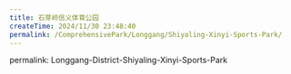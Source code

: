 ```yaml
---
title: 石芽岭信义体育公园
createTime: 2024/11/30 23:48:40
permalink: /ComprehensivePark/Longgang/Shiyaling-Xinyi-Sports-Park/
---
```

permalink: Longgang-District-Shiyaling-Xinyi-Sports-Park
<!-- ## 游玩路径:


## 主图:
<ImageCard
image="https://cgj.sz.gov.cn/img/4/4005/4005784/10774845.jpg"
title= "石芽岭信义体育公园"
description= "石芽岭信义体育公园位于布吉街道东西干道北侧、布龙路和龙岗大道交会处。石芽岭信义体育公园是集休闲、娱乐、运动于一体的生态体育公园，为辖区居民群众休闲、运动的主要场"
date="2024/11/30"
href="/"
author="深圳公园"
/>

## 基本信息

- 所属区域: 龙岗区

- 类别: 体育健身公园

- 公园标签: 体育运动 特色书吧 登高望远

- 推荐指数: 5

- 详细地址: 深圳市龙岗区布吉街道东西干道3号

### 入口地址:
- 主入口: xxx72
- 辅入口: xxx73
### 停车场信息:
- 停车场位置: xxx74

- 是否需要提前预约: xxx75

- 车位情况: xxx76 [停车位数量及紧张程度]

- 停车费用: xxx77

### 开园时间:
- 周一至周五: dddd72 - dddd73
- 周末及节假日: dddd74 - dddd75
- 每日开放: 6：00-22：00

### 门票信息:
- 成人: ssss72元
- 儿童/学生: ssss73元
- 老年人: ssss74元
- 免费条件: ssss75
- 门票信息: ssss76
## 特色景点
- 特色景点: 休闲登山道、公园书吧/图书馆、市民文化活动馆等特色景观。- [景点1描述]
- 景点: 景点24描述- [景点72描述]- [景点1描述]
- 景点: 景点25描述- [景点73描述]- [景点2描述]
## 特色书吧
- 特色书吧: nan- [景点1描述]
## 设施服务:
### 公共卫生间: 公共卫生间位置
- 
- 
### 饮水机: 饮水处位置
- 
- 
### 休息区: 休息区位置
- 
- 
### 餐饮服务: 餐饮服务位置及简介
- 
- 
### 儿童游乐区: 儿童游乐区位置及简介
- 
- 
### 自行车租赁: 自行车租赁位置及简介
- 
- 
### 露营区: 露营区位置及简介
- 
- 
### 野炊区: 野炊区位置及简介

- 
- 
## 活动安排:
- 定期活动: 定期活动名称及简介- [定期活动名称及简介]
- 特别活动: 特别活动名称及简介- [特别活动名称及简介]
- 节日活动: 节日活动名称及简介- [节日活动名称及简介]
## 公园信息:
### 历史背景: nan
### 公园介绍: 石芽岭信义体育公园位于布吉街道东西干道北侧、布龙路和龙岗大道交会处。石芽岭信义体育公园是集休闲、娱乐、运动于一体的生态体育公园，为辖区居民群众休闲、运动的主要场所，也是布吉街道第一个公益性市政公园。
### 交通指引: nan

## 附近的其他公园:
- 无信息

## 适合活动:
- 骑行: 是否适合骑行及建议路线
- 露营: 是否适合露营及注意事项
- 野炊: 是否适合野炊及注意事项
- 其他: nan

## 官方社交媒体:
- 官方网站: 官方网站链接
- 微信公众号: 微信公众号名称及二维码
- 微博: 微博账号及链接
- 其他社交媒体: 其他社交媒体账号及链接

## 联系方式:
- 咨询电话: nan
- 邮箱: 联系邮箱

## 温馨提示:
- 注意事项1: nan
- 注意事项2: nan
- 停车提示: nan
- 环保提示: nan

## 数据来源:
-1. **基本信息、活动安排、历史背景、最近的其他公园、交通指南、官方信息、联系方式、温馨提示**:
- [数据来源链接](https://cgj.sz.gov.cn/xsmh/gysz/csgy/content/post_10774845.html)

-2. **特色景点、设施服务、适合活动**:
- [数据来源链接](https://cgj.sz.gov.cn/xsmh/gysz/csgy/content/post_10774845.html)


